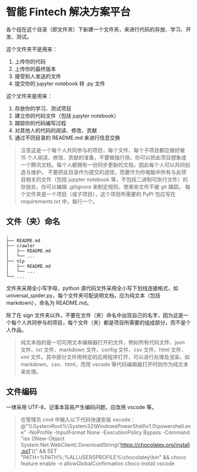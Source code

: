 # 智能 Fintech 解决方案平台

各个组在这个目录（即文件夹）下新建一个文件夹，来进行代码的存放、学习、开发、测试。

这个文件夹不是用来：

1. 上传你的代码
2. 上传你的最终版本
3. 接受别人发送的文件
4. 提交你的 jupyter notebook 转 .py 文件

这个文件夹是用来：

1. 存放你的学习、测试项目
2. 建立你的代码文件（包括 jupyter notebook）
3. 跟踪你的代码编写过程
4. 对其他人的代码的阅读、修改、贡献
5. 通过不同目录的 README.md 来进行信息交换

> 注意这是一个每个人共同参与的项目，每个文件、每个子项目都应做好被 15 个人阅读、修改、贡献的准备，不要做独行侠。你可以把此项目想象成一个腾讯文档，每个人都拥有一份同步更新的文档，因此每个人可以共同创造与维护。
> 不要把此目录作为提交的途径，而要作为你电脑中所有与此项目相关的文件（包括 jupyter notebook 等，不包括二进制可执行文件）的存放处，你可以编辑 .gitignore 来制定规则，使某些文件不被 git 跟踪。
> 每个文件夹是一个项目（或子项目），这个项目所需要的 PyPI 包应写在 requirements.txt 中，每行一个。

## 文件（夹）命名

```
.
├── README.md
├── crawler
│   ├── README.md
│   └── ...
├── nlp
│   ├── README.md
│   └── ...
└── ...
```

文件夹采用全小写字母，python 源代码文件采用全小写下划线连接格式，如 universal_spider.py，每个文件夹可配说明文档，应为纯文本（包括 markdown），命名为 README.md。

除了在 sign 文件夹以外，不要在文件（夹）命名中出现自己的名字，因为这是一个每个人共同参与的项目，每个文件（夹）都是项目所需要的组成部分，而不是个人作品。

> 纯文本指的是一切可用文本编辑器打开的文件，例如所有代码文件、json 文件、txt 文件、markdown 文件、config 文件、csv 文件、html 文件、xml 文件。其中部分文件用特定的应用程序打开，可以进行处理及渲染，如 markdown、csv、html，而用 vscode 等代码编辑器打开时则作为纯文本来处理。

## 文件编码

一律采用 UTF-8，记事本容易产生编码问题，应改用 vscode 等。

> 在管理员 cmd 中输入以下代码快速安装 vscode：
    @"%SystemRoot%\System32\WindowsPowerShell\v1.0\powershell.exe" -NoProfile -InputFormat None -ExecutionPolicy Bypass -Command "iex ((New-Object System.Net.WebClient).DownloadString('https://chocolatey.org/install.ps1'))" && SET "PATH=%PATH%;%ALLUSERSPROFILE%\chocolatey\bin" && choco feature enable -n allowGlobalConfirmation
    choco install vscode
